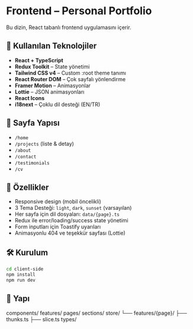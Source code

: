# Frontend – Personal Portfolio

Bu dizin, React tabanlı frontend uygulamasını içerir.

## 🚀 Kullanılan Teknolojiler

- **React + TypeScript**
- **Redux Toolkit** – State yönetimi
- **Tailwind CSS v4** – Custom :root theme tanımı
- **React Router DOM** – Çok sayfalı yönlendirme
- **Framer Motion** – Animasyonlar
- **Lottie** – JSON animasyonları
- **React Icons**
- **i18next** – Çoklu dil desteği (EN/TR)

## 📌 Sayfa Yapısı

- `/home`
- `/projects` (liste & detay)
- `/about`
- `/contact`
- `/testimonials`
- `/cv`

## 🎨 Özellikler

- Responsive design (mobil öncelikli)
- 3 Tema Desteği: `light`, `dark`, `sunset` (varsayılan)
- Her sayfa için dil dosyaları: `data/{page}.ts`
- Redux ile error/loading/success state yönetimi
- Form inputları için Toastify uyarıları
- Animasyonlu 404 ve teşekkür sayfası (Lottie)

## 🛠️ Kurulum

```bash
cd client-side
npm install
npm run dev
```

## 📁 Yapı

components/
features/
pages/
sections/
store/
└── features/{page}/
├── thunks.ts
├── slice.ts
types/

